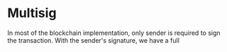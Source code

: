 # Multisig

In most of the blockchain implementation, only sender is required to sign the transaction. With the sender's signature, we have a full
